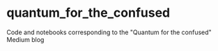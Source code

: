 # quantum_for_the_confused
Code and notebooks corresponding to the "Quantum for the confused" Medium blog
